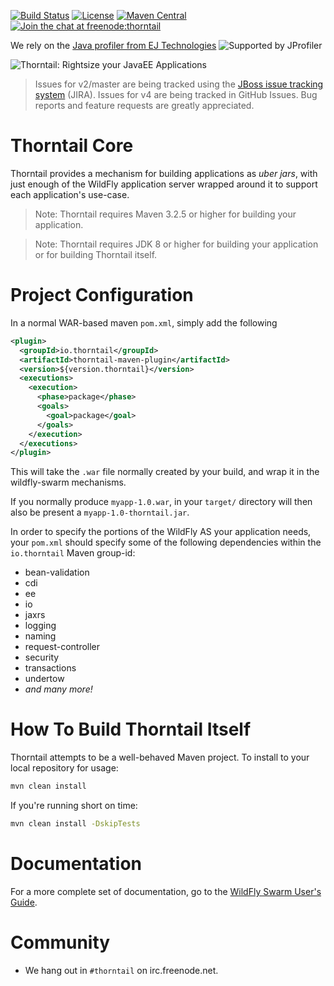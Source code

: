 [![Build Status](https://ci.wildfly-swarm.io/buildStatus/icon?job=thorntail-linux)](https://ci.wildfly-swarm.io/job/thorntail-linux)
[![License](https://img.shields.io/:license-Apache2-blue.svg)](http://www.apache.org/licenses/LICENSE-2.0)
[![Maven Central](https://maven-badges.herokuapp.com/maven-central/org.wildfly.swarm/wildfly-swarm/badge.svg)](https://maven-badges.herokuapp.com/maven-central/org.wildfly.swarm/wildfly-swarm)
[![Join the chat at freenode:thorntail](https://img.shields.io/badge/irc-freenode%3A%20%23thorntail-blue.svg)](http://webchat.freenode.net/?channels=%23thorntail)

We rely on the [Java profiler from EJ Technologies](http://www.ej-technologies.com/products/jprofiler/overview.html)
![Supported by JProfiler](https://www.ej-technologies.com/images/product_banners/jprofiler_small.png)

![Thorntail: Rightsize your JavaEE Applications](http://wildfly-swarm.io/images/swarm_logo_final.png)

> Issues for v2/master are being tracked using the [JBoss issue tracking system](https://issues.jboss.org/projects/THORN/issues?filter=allopenissues) (JIRA).
> Issues for v4 are being tracked in GitHub Issues.
> Bug reports and feature requests are greatly appreciated.

# Thorntail Core

Thorntail provides a mechanism for building
applications as *uber jars*, with just enough of the
WildFly application server wrapped around it to support
each application's use-case.

> Note: Thorntail requires Maven 3.2.5 or higher for building your application.

> Note: Thorntail requires JDK 8 or higher for building your application
> or for building Thorntail itself.

# Project Configuration

In a normal WAR-based maven `pom.xml`, simply add the following
```xml
<plugin>
  <groupId>io.thorntail</groupId>
  <artifactId>thorntail-maven-plugin</artifactId>
  <version>${version.thorntail}</version>
  <executions>
    <execution>
      <phase>package</phase>
      <goals>
        <goal>package</goal>
      </goals>
    </execution>
  </executions>
</plugin>
```

This will take the `.war` file normally created by your build, and wrap
it in the wildfly-swarm mechanisms.

If you normally produce `myapp-1.0.war`, in your `target/` directory will
then also be present a `myapp-1.0-thorntail.jar`.

In order to specify the portions of the WildFly AS your application needs,
your `pom.xml` should specify some of the following dependencies within
the `io.thorntail` Maven group-id:

* bean-validation
* cdi
* ee
* io
* jaxrs
* logging
* naming
* request-controller
* security
* transactions
* undertow
* _and many more!_

# How To Build Thorntail Itself

Thorntail attempts to be a well-behaved Maven project. To install to your local repository for usage:
```bash
mvn clean install
```

If you're running short on time:

```bash
mvn clean install -DskipTests
```

# Documentation

For a more complete set of documentation, go to the [WildFly Swarm User's
Guide](https://wildfly-swarm.gitbooks.io/wildfly-swarm-users-guide/).

# Community

* We hang out in `#thorntail` on irc.freenode.net.
